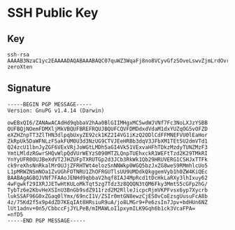 # SSH Public Key

## Key
    ssh-rsa AAAAB3NzaC1yc2EAAAADAQABAAABAQC07quWZ3WqaFj8no8VCyvGfzSOveLswvZjmLrdOvrMJgb8Tmb+4689BtQL4AUSIDhz+fDiRNCiaM/1yjAT3E7wssPoBMRDxtAowjWrEms5LKySgfU7uCn3qMenrrdazTLUF2hXkK08yhb8VNuTLohqaL9337rMCY31wbkK2WsDl+Ht/ZZPuU+XF3KOt16KBzSPHqrDuXAmO7v+oS2DHbv2PTt9BAywUObGeAiMtTLjvwrBotdZMPooGEEDDmBHrqM1drOkyxl6tdjS+9BcdTGMkxzZ3JsMZJtXd9o2qdo0y/Q2heqJ9/ZLEfMJcNkVoPhE93QSVa8TFQ9lQOT07dBH zeroXten

## Signature

    -----BEGIN PGP MESSAGE-----
    Version: GnuPG v1.4.14 (Darwin)

    owEBxQI6/ZANAwACAdHd9qbbaV2hAa0BlGIIMHgxMC5wdWJVNf7Fc3NoLXJzYSBB
    QUFBQjNOemFDMXljMkVBQUFBREFRQUJBQUFCQVFDMDdxdVdaM1dxYUZqOG5vOFZD
    eXZHZnpTT3ZlTHN3dlpqbUxyZE92ck1KZ2I4VG1iKzQ2ODlCdFFMNEFVU0lEaHor
    ZkRpUk5DaWFNLzF5akFUM0U3d3NzUG9CTVJEeHRBb3dqV3JFbXM1TEt5U2dmVTd1
    Q24zcU1lbnJyZGF6VExVRjJoWGtLMDh5aGI4Vk51VExvaHFhTDkzMzdyTUNZMzF3
    YmtLMldzRGwrSHQvWlpQdVUrWEYzS090MTZLQnpTUEhxckR1WEFtTzd2K29TMkRI
    YnYyUFR0OUJBeXdVT2JHZUFpTXRUTGp2d3JCb3RkWk1Qb29HRUVERG1CSHJxTTFk
    ck9reXhsNnRkalMrOUJjZFRHTWt4elozSnNNWkp0WGQ5bzJxZG8weS9RMmhlcUo5
    L1pMRWZNSmNOa1ZvUGhFOTNRU1ZhOFRGUTlsUU9UMDdkQkggemVyb1h0ZW4KiQEc
    BAABAgAGBQJVNf7FAAoJENHd9qbbaV2hqf8IAJ4MpRcd1tDcHkLaRXy3lhIxuy62
    4wFgwkf29IXRJJETwHtKULoMkTqt5zg7Tdz3z8QQQN3tQM6Fky3MmtS5cGFp2hG/
    TybTz6e2KbvHeXSInU3BnGb9sdZ911rzd2M2RlleJicpcRjmVKPFvsx6yp7Xycrb
    lukSSAF96G0xZGaq0lYmx/69ncI1V/ZSIr0mtGN8ewzCjES0vCoEzsgUusuFcA8b
    4z/75Kd2f5x9p4dZD7KEqIAt8HRsiuR9uA/jo8LMGr9+Pe6zsIn7Jpv+bdHUn6NZ
    lUt1adnv+0n5/CbbccFjJYLPeB/mIMAWLoI1pxymILK9Gqh6b1ck3VcaFPA=
    =nfD5
    -----END PGP MESSAGE-----
